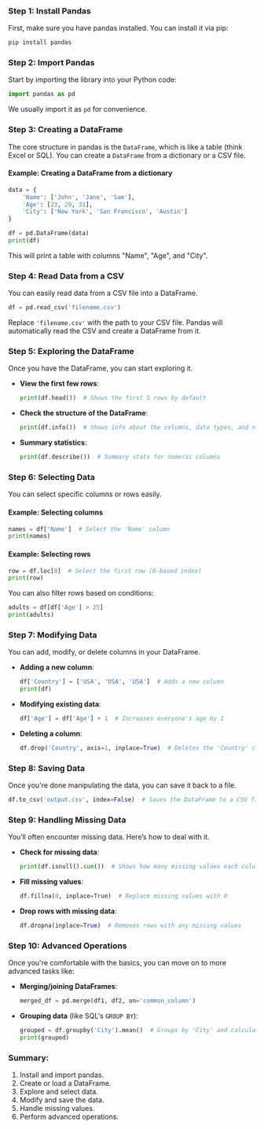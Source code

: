 ### Step 1: Install Pandas

First, make sure you have pandas installed. You can install it via pip:

```bash
pip install pandas
```

### Step 2: Import Pandas
Start by importing the library into your Python code:

```python
import pandas as pd
```

We usually import it as `pd` for convenience.

### Step 3: Creating a DataFrame

The core structure in pandas is the `DataFrame`, which is like a table (think Excel or SQL). You can create a `DataFrame` from a dictionary or a CSV file.

#### Example: Creating a DataFrame from a dictionary

```python
data = {
    'Name': ['John', 'Jane', 'Sam'],
    'Age': [23, 29, 31],
    'City': ['New York', 'San Francisco', 'Austin']
}

df = pd.DataFrame(data)
print(df)
```

This will print a table with columns "Name", "Age", and "City".

### Step 4: Read Data from a CSV

You can easily read data from a CSV file into a DataFrame.

```python
df = pd.read_csv('filename.csv')
```

Replace `'filename.csv'` with the path to your CSV file. Pandas will automatically read the CSV and create a DataFrame from it.

### Step 5: Exploring the DataFrame

Once you have the DataFrame, you can start exploring it.

- **View the first few rows**:

  ```python
  print(df.head())  # Shows the first 5 rows by default
  ```

- **Check the structure of the DataFrame**:

  ```python
  print(df.info())  # Shows info about the columns, data types, and non-null values
  ```

- **Summary statistics**:

  ```python
  print(df.describe())  # Summary stats for numeric columns
  ```

### Step 6: Selecting Data

You can select specific columns or rows easily.

#### Example: Selecting columns

```python
names = df['Name']  # Select the 'Name' column
print(names)
```

#### Example: Selecting rows

```python
row = df.loc[0]  # Select the first row (0-based index)
print(row)
```

You can also filter rows based on conditions:

```python
adults = df[df['Age'] > 25]
print(adults)
```

### Step 7: Modifying Data

You can add, modify, or delete columns in your DataFrame.

- **Adding a new column**:

  ```python
  df['Country'] = ['USA', 'USA', 'USA']  # Adds a new column
  print(df)
  ```

- **Modifying existing data**:

  ```python
  df['Age'] = df['Age'] + 1  # Increases everyone's age by 1
  ```

- **Deleting a column**:

  ```python
  df.drop('Country', axis=1, inplace=True)  # Deletes the 'Country' column
  ```

### Step 8: Saving Data

Once you're done manipulating the data, you can save it back to a file.

```python
df.to_csv('output.csv', index=False)  # Saves the DataFrame to a CSV file
```

### Step 9: Handling Missing Data

You’ll often encounter missing data. Here’s how to deal with it.

- **Check for missing data**:

  ```python
  print(df.isnull().sum())  # Shows how many missing values each column has
  ```

- **Fill missing values**:

  ```python
  df.fillna(0, inplace=True)  # Replace missing values with 0
  ```

- **Drop rows with missing data**:

  ```python
  df.dropna(inplace=True)  # Removes rows with any missing values
  ```

### Step 10: Advanced Operations

Once you're comfortable with the basics, you can move on to more advanced tasks like:

- **Merging/joining DataFrames**:

  ```python
  merged_df = pd.merge(df1, df2, on='common_column')
  ```

- **Grouping data** (like SQL's `GROUP BY`):

  ```python
  grouped = df.groupby('City').mean()  # Groups by 'City' and calculates the mean
  print(grouped)
  ```

### Summary:
1. Install and import pandas.
2. Create or load a DataFrame.
3. Explore and select data.
4. Modify and save the data.
5. Handle missing values.
6. Perform advanced operations.
